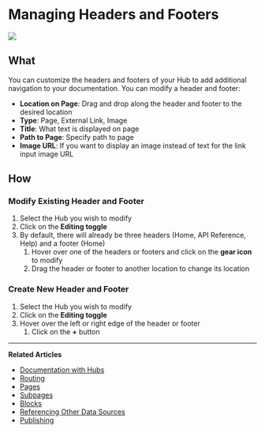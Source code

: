 
# Managing Headers and Footers 

![](../../assets/gifs/headers-footers.gif)

## What 
You can customize the headers and footers of your Hub to add additional navigation to your documentation. You can modify a header and footer: 

- **Location on Page**: Drag and drop along the header and footer to the desired location 
- **Type**: Page, External Link, Image 
- **Title**: What text is displayed on page
- **Path to Page**: Specify path to page  
- **Image URL**: If you want to display an image instead of text for the link input image URL 


## How 

### Modify Existing Header and Footer

1. Select the Hub you wish to modify
2. Click on the **Editing toggle** 
3. By default, there will already be three headers (Home, API Reference, Help) and a footer (Home) 
    1. Hover over one of the headers or footers and click on the **gear icon** to modify 
    2. Drag the header or footer to another location to change its location 


### Create New Header and Footer 

1. Select the Hub you wish to modify 
2. Click on the **Editing toggle**
3. Hover over the left or right edge of the header or footer 
    1. Click on the **+** button 

---
**Related Articles**
- [Documentation with Hubs](/documentation/introduction)
- [Routing](/documentation/getting-started/routing)
- [Pages](/documentation/getting-started/pages)
- [Subpages](/documentation/getting-started/subpages)
- [Blocks](/documentation/blocks)
- [Referencing Other Data Sources](/documentation/referencing-other-data-sources)
- [Publishing](/documentation/publishing)
